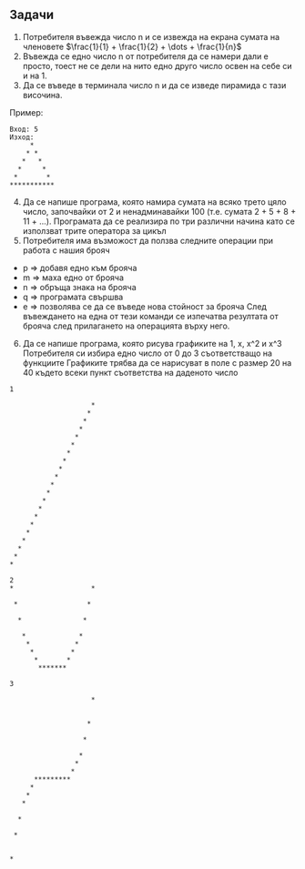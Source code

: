 ## Задачи

1. Потребителя въвежда число n и се извежда на екрана сумата на членовете $\frac{1}{1} + \frac{1}{2} + \dots + \frac{1}{n}$
2. Въвежда се едно число n от потребителя да се намери дали е просто, тоест не се дели на нито едно друго число освен на себе си и на 1.
3. Да се въведе в терминала число n и да се изведе пирамида с тази височина.

Пример:
```
Вход: 5
Изход:
     *
    * *
   *   *
  *     *
 *       *
***********
```
4. Да се напише програма, която намира сумата на всяко трето цяло
число, започвайки от 2 и ненадминавайки 100 (т.е. сумата 2 + 5 + 8 + 11 + …).
Програмата да се реализира по три различни начина като се използват трите
оператора за цикъл
5. Потребителя има възможост да ползва следните операции при работа с нашия брояч
- p => добавя едно към брояча
- m => маха едно от брояча
- n => обръща знака на брояча
- q => програмата свършва
- e => позволява се да се въведе нова стойност за брояча
След въвеждането на една от тези команди се изпечатва резултата от брояча след прилагането на операцията върху него.
6. Да се напише програма, която рисува графиките на 1, x, x^2 и x^3
Потребителя си избира едно число от 0 до 3 съответстващо на функциите
Графиките трябва да се нарисуват в поле с размер 20 на 40 където всеки пункт съответства на даденото число

```
1

                    *
                   * 
                  *  
                 *   
                *    
               *     
              *      
             *       
            *        
           *         
          *          
         *           
        *            
       *             
      *              
     *               
    *                
   *                 
  *                  
 *                   
*                    
```
```
2                 
*                   *
                     
 *                 * 
                     
  *               *  
                     
   *             *   
    *           *    
     *         *     
      *       *      
       *******       
```         
                     
```
3
                 
                    *
                     
                     
                   * 
                     
                  *  
                     
                 *   
                *    
               *     
      *********      
     *               
    *                
   *                 
                     
  *                  
                     
 *                   
                     
                     
*                    
```
